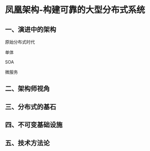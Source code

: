 # 凤凰架构-构建可靠的大型分布式系统
## 一、演进中的架构
原始分布式时代 

单体 

SOA 

微服务 

## 二、架构师视角
## 三、分布式的基石
## 四、不可变基础设施
## 五、技术方法论